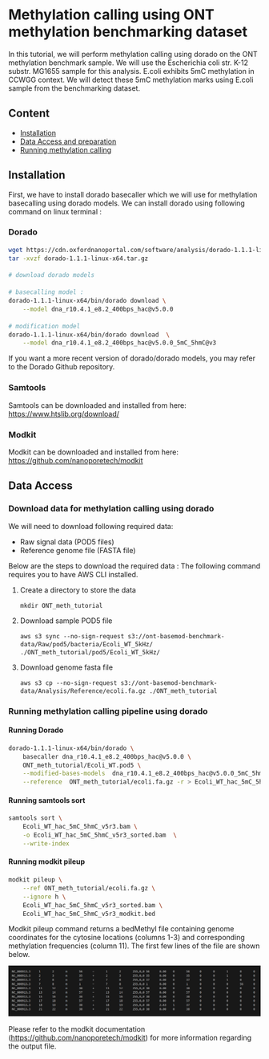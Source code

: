 # Methylation calling using ONT methylation benchmarking dataset
In this tutorial, we will perform methylation calling using dorado on the ONT methylation benchmark sample. We will use the Escherichia coli str. K-12 substr. MG1655 sample for this analysis. E.coli exhibits 5mC methylation in CCWGG context. We will detect these 5mC methylation marks using E.coli sample from the benchmarking dataset.

## Content
- [Installation](#installation)
- [Data Access and preparation](#data-access)
- [Running methylation calling]()

## Installation
First, we have to install dorado basecaller which we will use for methylation basecalling using dorado models.
We can install dorado using following command on linux terminal : 


### Dorado

```bash
wget https://cdn.oxfordnanoportal.com/software/analysis/dorado-1.1.1-linux-x64.tar.gz
tar -xvzf dorado-1.1.1-linux-x64.tar.gz

# download dorado models

# basecalling model : 
dorado-1.1.1-linux-x64/bin/dorado download \
    --model dna_r10.4.1_e8.2_400bps_hac@v5.0.0

# modification model
dorado-1.1.1-linux-x64/bin/dorado download  \
    --model dna_r10.4.1_e8.2_400bps_hac@v5.0.0_5mC_5hmC@v3

```
If you want a more recent version of dorado/dorado models, you may refer to the Dorado Github repository.


### Samtools
Samtools can be downloaded and installed from here: https://www.htslib.org/download/


### Modkit
Modkit can be downloaded and installed from here: https://github.com/nanoporetech/modkit

## Data Access

### Download data for methylation calling using dorado
We will need to download following required data:
- Raw signal data (POD5 files)
- Reference genome file (FASTA file)

Below are the steps to download the required data : 
The following command requires you to have AWS CLI installed.

1. Create a directory to store the data
   
    ```
    mkdir ONT_meth_tutorial
    ```
3. Download sample POD5 file 
   ```
   aws s3 sync --no-sign-request s3://ont-basemod-benchmark-data/Raw/pod5/bacteria/Ecoli_WT_5kHz/ ./ONT_meth_tutorial/pod5/Ecoli_WT_5kHz/
   ```
4. Download genome fasta file 
    ```
    aws s3 cp --no-sign-request s3://ont-basemod-benchmark-data/Analysis/Reference/ecoli.fa.gz ./ONT_meth_tutorial
    ```

### Running methylation calling pipeline using dorado

#### Running Dorado
```bash
dorado-1.1.1-linux-x64/bin/dorado \
    basecaller dna_r10.4.1_e8.2_400bps_hac@v5.0.0 \
    ONT_meth_tutorial/Ecoli_WT.pod5 \
    --modified-bases-models  dna_r10.4.1_e8.2_400bps_hac@v5.0.0_5mC_5hmC@v3 --min-qscore 10 \
    --reference  ONT_meth_tutorial/ecoli.fa.gz -r > Ecoli_WT_hac_5mC_5hmC_v5r3.bam

```

#### Running samtools sort
```bash
samtools sort \
    Ecoli_WT_hac_5mC_5hmC_v5r3.bam \
    -o Ecoli_WT_hac_5mC_5hmC_v5r3_sorted.bam  \
    --write-index
```

#### Running modkit pileup
```bash
modkit pileup \
    --ref ONT_meth_tutorial/ecoli.fa.gz \
    --ignore h \
    Ecoli_WT_hac_5mC_5hmC_v5r3_sorted.bam \
    Ecoli_WT_hac_5mC_5hmC_v5r3_modkit.bed

```

Modkit pileup command returns a bedMethyl file containing genome coordinates for the cytosine locations (columns 1-3) and corresponding methylation frequencies (column 11). The first few lines of the file are shown below.

![bedtools pileup output example](./assets/modkit_pileup_example.png)

Please refer to the modkit documentation (https://github.com/nanoporetech/modkit) for more information regarding the output file.
